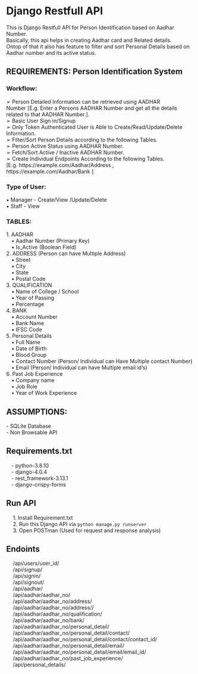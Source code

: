 <h1>Django Restfull API</h1>

This is Django Restfull API for Person Identification based on Aadhar Number. <br>
Basically, this api helps in creating Aadhar card and Related details. <br>
Ontop of that it also has feature to filter and sort Personal Details based on Aadhar number and its active status.

<h2>REQUIREMENTS: Person Identification System</h2>

<h3>Workflow:</h3>
  ➢ Person Detailed Information can be retrieved using AADHAR <br>
  Number [E.g. Enter a Persons AADHAR Number and get all the details related to that AADHAR Number.].<br>
  ➢ Basic User Sign in/Signup <br>
  ➢ Only Token Authenticated User is Able to 
    Create/Read/Update/Delete Information. <br>
  ➢ Filter/Sort Person Details according to the following Tables. <br>
  ➢ Person Active Status using AADHAR Number. <br>
  ➢ Fetch/Sort Active / Inactive AADHAR Number. <br>
  ➢ Create Individual Endpoints According to the following Tables.<br>
    [E.g. https://example.com/Aadhar/Address , https://example.com/Aadhar/Bank ]
    
<h3>Type of User:</h3>
    ▪ Manager - Create/View /Update/Delete <br>
    ▪ Staff - View <br>
    
<h3>TABLES:</h3>
    1. AADHAR <br>
      &emsp;• Aadhar Number (Primary Key) <br>
      &emsp;• Is_Active (Boolean Field) <br>
    2. ADDRESS (Person can have Multiple Address) <br>
      &emsp;• Street <br>
      &emsp;• City <br>
      &emsp;• State <br>
      &emsp;• Postal Code <br>
    3. QUALIFICATION <br>
      &emsp;• Name of College / School <br>
      &emsp;• Year of Passing <br>
      &emsp;• Percentage <br>
    4. BANK <br>
      &emsp;• Account Number <br>
      &emsp;• Bank Name <br>
      &emsp;• IFSC Code <br>
    5. Personal Details <br>
      &emsp;• Full Name <br>
      &emsp;• Date of Birth <br>
      &emsp;• Blood Group <br>
      &emsp;• Contact Number (Person/ Individual can Have Multiple contact Number) <br>
      &emsp;• Email (Person/ Individual can have Multiple email id’s) <br>
    6. Past Job Experience <br>
      &emsp;• Company name <br>
      &emsp;• Job Role <br>
      &emsp;• Year of Work Experience <br>
      
      
<h2>ASSUMPTIONS: </h2>
      - SQLite Database <br>
      - Non Browsable API <br>
      
<h2>Requirements.txt</h2>
  &emsp;- python-3.8.10 <br>
  &emsp;- django-4.0.4 <br>
  &emsp;- rest_framework-3.13.1 <br>
  &emsp;- django-crispy-forms <br>
  
  
<h2>Run API</h2>
  &emsp; 1. Install Requirement.txt <br>
  &emsp; 2. Run this Django API via <code>python manage.py runserver</code> <br>
  &emsp; 3. Open POSTman (Used for request and response analysis) <br>

<h2>Endoints</h2>
&emsp; /api/users/user_id/ <br>
&emsp; /api/signup/ <br>
&emsp; /api/signin/ <br>
&emsp; /api/signout/ <br>
&emsp; /api/aadhar/ <br>
&emsp; /api/aadhar/aadhar_no/ <br>
&emsp; /api/aadhar/aadhar_no/address/ <br>
&emsp; /api/aadhar/aadhar_no/address/<int:address_id>/<br>
&emsp; /api/aadhar/aadhar_no/qualification/ <br>
&emsp; /api/aadhar/aadhar_no/bank/ <br>
&emsp; /api/aadhar/aadhar_no/personal_detail/ <br>
&emsp; /api/aadhar/aadhar_no/personal_detail/contact/ <br>
&emsp; /api/aadhar/aadhar_no/personal_detail/contact/contact_id/ <br>
&emsp; /api/aadhar/aadhar_no/personal_detail/email/ <br>
&emsp; /api/aadhar/aadhar_no/personal_detail/email/email_id/ <br>
&emsp; /api/aadhar/aadhar_no/past_job_experience/ <br>
&emsp; /api/personal_details/ <br>
  
  
